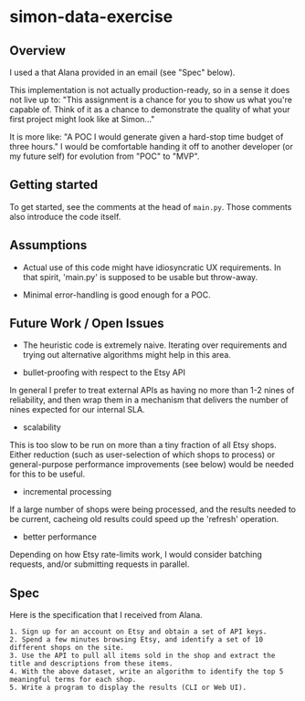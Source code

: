 # simon-data-exercise

## Overview

I used a that Alana provided in an email (see "Spec" below).

This implementation is not actually production-ready, so in a sense it does not live up to: "This assignment is a chance for you to show us what you're capable of.  Think of it as a chance to demonstrate the quality of what your first project might look like at Simon..."

It is more like: "A POC I would generate given a hard-stop time budget of three hours." I would be comfortable handing it off to another developer (or my future self) for evolution from "POC" to "MVP".


## Getting started

To get started, see the comments at the head of `main.py`. Those comments also introduce the code itself.

## Assumptions

* Actual use of this code might have idiosyncratic UX requirements. In that spirit, 'main.py' is supposed to be usable but throw-away.

* Minimal error-handling is good enough for a POC.


## Future Work / Open Issues

* The heuristic code is extremely naive. Iterating over requirements and trying out alternative algorithms might help in this area.

* bullet-proofing with respect to the Etsy API

In general I prefer to treat external APIs as having no more than 1-2 nines of reliability, and then wrap them in a mechanism that delivers the number of nines expected for our internal SLA.

* scalability

This is too slow to be run on more than a tiny fraction of all Etsy shops.  Either reduction (such as user-selection of which shops to process) or general-purpose performance improvements (see below) would be needed for this to be useful.

* incremental processing

If a large number of shops were being processed, and the results needed to be current, cacheing old results could speed up the 'refresh' operation.

* better performance

Depending on how Etsy rate-limits work, I would consider batching requests, and/or submitting requests in parallel.


## Spec

Here is the specification that I received from Alana.

```
1. Sign up for an account on Etsy and obtain a set of API keys.
2. Spend a few minutes browsing Etsy, and identify a set of 10 different shops on the site.
3. Use the API to pull all items sold in the shop and extract the title and descriptions from these items. 
4. With the above dataset, write an algorithm to identify the top 5 meaningful terms for each shop. 
5. Write a program to display the results (CLI or Web UI).
```
